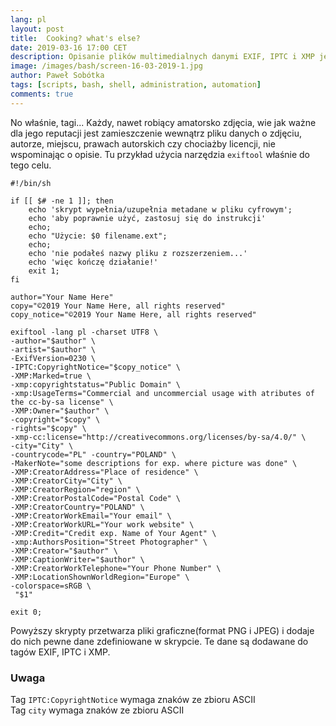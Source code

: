 ```yaml
---
lang: pl
layout: post
title:  Cooking? what's else?
date: 2019-03-16 17:00 CET 
description: Opisanie plików multimedialnych danymi EXIF, IPTC i XMP jest podstawą dbałości o własne interesy. Pod Linuksem wykorzystuje się do tego narzędzie exiftool, tu przykład jego użycia. Przykład na co dzień wykorzystywany podczas publikowania artykułów na blogu.
image: /images/bash/screen-16-03-2019-1.jpg
author: Paweł Sobótka
tags: [scripts, bash, shell, administration, automation]
comments: true
---
```


No właśnie, tagi... Każdy, nawet robiący amatorsko zdjęcia, wie jak ważne dla jego reputacji jest zamieszczenie wewnątrz pliku danych o zdjęciu, autorze, miejscu, prawach autorskich czy chociażby licencji, nie wspominając o opisie. Tu przykład użycia narzędzia `exiftool` właśnie do tego celu.

```
#!/bin/sh

if [[ $# -ne 1 ]]; then
    echo 'skrypt wypełnia/uzupełnia metadane w pliku cyfrowym';
    echo 'aby poprawnie użyć, zastosuj się do instrukcji'
    echo;
    echo "Użycie: $0 filename.ext";
    echo;
    echo 'nie podałeś nazwy pliku z rozszerzeniem...' 
    echo 'więc kończę działanie!'
    exit 1;
fi

author="Your Name Here"
copy="©2019 Your Name Here, all rights reserved"
copy_notice="©2019 Your Name Here, all rights reserved"

exiftool -lang pl -charset UTF8 \
-author="$author" \
-artist="$author" \
-ExifVersion=0230 \
-IPTC:CopyrightNotice="$copy_notice" \
-XMP:Marked=true \
-xmp:copyrightstatus="Public Domain" \
-xmp:UsageTerms="Commercial and uncommercial usage with atributes of the cc-by-sa license" \
-XMP:Owner="$author" \
-copyright="$copy" \
-rights="$copy" \
-xmp-cc:license="http://creativecommons.org/licenses/by-sa/4.0/" \
-city="City" \
-countrycode="PL" -country="POLAND" \
-MakerNote="some descriptions for exp. where picture was done" \
-XMP:CreatorAddress="Place of residence" \
-XMP:CreatorCity="City" \
-XMP:CreatorRegion="region" \
-XMP:CreatorPostalCode="Postal Code" \
-XMP:CreatorCountry="POLAND" \
-XMP:CreatorWorkEmail="Your email" \
-XMP:CreatorWorkURL="Your work website" \
-XMP:Credit="Credit exp. Name of Your Agent" \
-xmp:AuthorsPosition="Street Photographer" \
-XMP:Creator="$author" \
-XMP:CaptionWriter="$author" \
-XMP:CreatorWorkTelephone="Your Phone Number" \
-XMP:LocationShownWorldRegion="Europe" \
-colorspace=sRGB \
 "$1"

exit 0;

```

Powyższy skrypty przetwarza pliki graficzne(format PNG i JPEG) i dodaje do nich pewne dane zdefiniowane w skrypcie. Te dane są dodawane do tagów EXIF, IPTC i XMP.

### Uwaga

Tag `IPTC:CopyrightNotice` wymaga znaków ze zbioru ASCII  
Tag `city` wymaga znaków ze zbioru ASCII 
